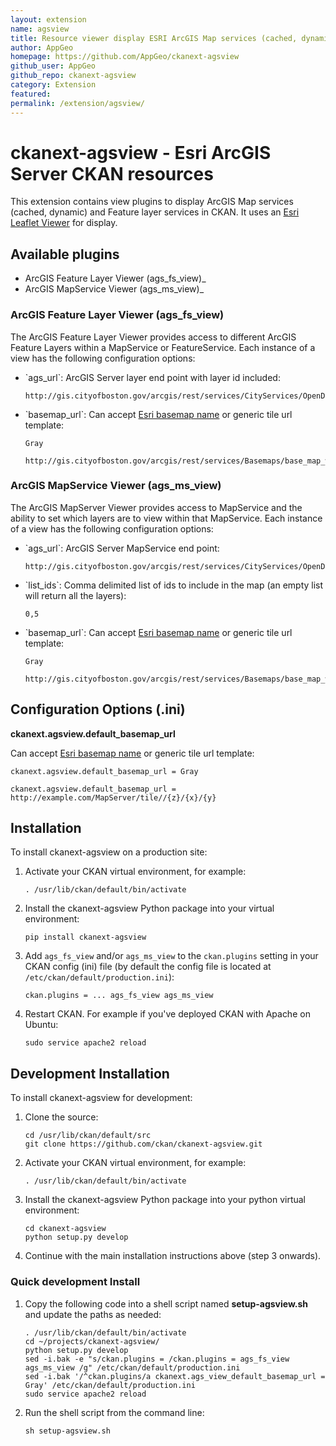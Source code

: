 ```yaml
---
layout: extension
name: agsview
title: Resource viewer display ESRI ArcGIS Map services (cached, dynamic) and Feature layer services in CKAN
author: AppGeo
homepage: https://github.com/AppGeo/ckanext-agsview
github_user: AppGeo
github_repo: ckanext-agsview
category: Extension
featured: 
permalink: /extension/agsview/
---
```



ckanext-agsview - Esri ArcGIS Server CKAN resources
===================================================

This extension contains view plugins to display ArcGIS Map services (cached, dynamic) and Feature layer services in CKAN. It uses an [Esri Leaflet Viewer](https://github.com/Esri/esri-leaflet) for display.

Available plugins
-----------------

-   ArcGIS Feature Layer Viewer (ags\_fs\_view)\_
-   ArcGIS MapService Viewer (ags\_ms\_view)\_

### ArcGIS Feature Layer Viewer (ags\_fs\_view)

The ArcGIS Feature Layer Viewer provides access to different ArcGIS Feature Layers within a MapService or FeatureService. Each instance of a view has the following configuration options:

-   \`ags\_url\`: ArcGIS Server layer end point with layer id included:

        http://gis.cityofboston.gov/arcgis/rest/services/CityServices/OpenData/MapServer/0

-   \`basemap\_url\`: Can accept [Esri basemap name](http://esri.github.io/esri-leaflet/api-reference/layers/basemap-layer.html) or generic tile url template:

        Gray

        http://gis.cityofboston.gov/arcgis/rest/services/Basemaps/base_map_webmercatorV2/MapServer/tile/{z}/{x}/{y}

### ArcGIS MapService Viewer (ags\_ms\_view)

The ArcGIS MapServer Viewer provides access to MapService and the ability to set which layers are to view within that MapService. Each instance of a view has the following configuration options:

-   \`ags\_url\`: ArcGIS Server MapService end point:

        http://gis.cityofboston.gov/arcgis/rest/services/CityServices/OpenData/MapServer

-   \`list\_ids\`: Comma delimited list of ids to include in the map (an empty list will return all the layers):

        0,5

-   \`basemap\_url\`: Can accept [Esri basemap name](http://esri.github.io/esri-leaflet/api-reference/layers/basemap-layer.html) or generic tile url template:

        Gray

        http://gis.cityofboston.gov/arcgis/rest/services/Basemaps/base_map_webmercatorV2/MapServer/tile/{z}/{x}/{y}

Configuration Options (.ini)
----------------------------

**ckanext.agsview.default\_basemap\_url**

Can accept [Esri basemap name](http://esri.github.io/esri-leaflet/api-reference/layers/basemap-layer.html) or generic tile url template:

    ckanext.agsview.default_basemap_url = Gray

    ckanext.agsview.default_basemap_url = http://example.com/MapServer/tile//{z}/{x}/{y}

Installation
------------

To install ckanext-agsview on a production site:

1.  Activate your CKAN virtual environment, for example:

        . /usr/lib/ckan/default/bin/activate

2.  Install the ckanext-agsview Python package into your virtual environment:

        pip install ckanext-agsview

3.  Add `ags_fs_view` and/or `ags_ms_view` to the `ckan.plugins` setting in your CKAN config (ini) file (by default the config file is located at `/etc/ckan/default/production.ini`):

        ckan.plugins = ... ags_fs_view ags_ms_view

4.  Restart CKAN. For example if you've deployed CKAN with Apache on Ubuntu:

        sudo service apache2 reload

Development Installation
------------------------

To install ckanext-agsview for development:

1.  Clone the source:

        cd /usr/lib/ckan/default/src
        git clone https://github.com/ckan/ckanext-agsview.git

2.  Activate your CKAN virtual environment, for example:

        . /usr/lib/ckan/default/bin/activate

3.  Install the ckanext-agsview Python package into your python virtual environment:

        cd ckanext-agsview
        python setup.py develop

4.  Continue with the main installation instructions above (step 3 onwards).

### Quick development Install

1.  Copy the following code into a shell script named **setup-agsview.sh** and update the paths as needed:

        . /usr/lib/ckan/default/bin/activate
        cd ~/projects/ckanext-agsview/
        python setup.py develop
        sed -i.bak -e "s/ckan.plugins = /ckan.plugins = ags_fs_view ags_ms_view /g" /etc/ckan/default/production.ini
        sed -i.bak '/^ckan.plugins/a ckanext.ags_view_default_basemap_url = Gray' /etc/ckan/default/production.ini
        sudo service apache2 reload

2.  Run the shell script from the command line:

        sh setup-agsview.sh



